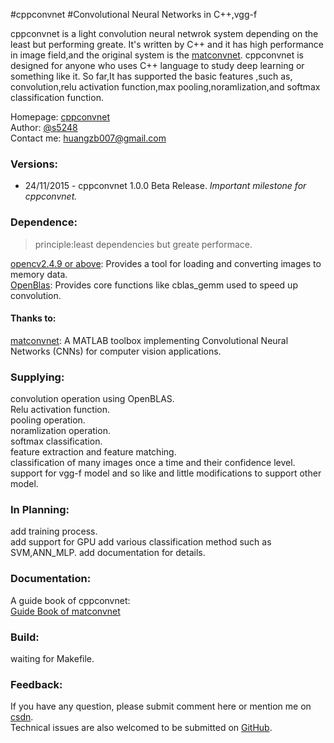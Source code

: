 #cppconvnet
#Convolutional Neural Networks in C++,vgg-f

cppconvnet is a light convolution neural netwrok system depending on the least but performing greate. It's written by C++ and it has high performance in image field,and the original system is the [matconvnet](https://github.com/vlfeat/matconvnet/). cppconvnet is designed for anyone who uses C++ language to study deep learning or something like it. So far,It has supported the basic features ,such as, convolution,relu activation function,max pooling,noramlization,and softmax classification function.  

Homepage: [cppconvnet](https://github.com/s5248/cppconvnet)  
Author: [@s5248]('')  
Contact me: huangzb007@gmail.com  

### Versions:
- 24/11/2015 - cppconvnet 1.0.0 Beta Release. *Important milestone for cppconvnet.*


### Dependence:
> principle:least dependencies but greate performace.  

[opencv2.4.9 or above](http://opencv.org/downloads.html): Provides a tool for loading and converting images to memory data.  
[OpenBlas](https://github.com/xianyi/OpenBLAS): Provides core functions like cblas_gemm used to speed up convolution.  

#### Thanks to:  

[matconvnet](https://github.com/vlfeat/matconvnet/): A MATLAB toolbox implementing Convolutional Neural Networks (CNNs) for computer vision applications.  

### Supplying:
convolution operation using OpenBLAS.  
Relu activation function.  
pooling operation.  
noramlization operation.  
softmax classification.  
feature extraction and feature matching.  
classification of many images once a time and their confidence level.
support for vgg-f model and so like and little modifications to support other model.

### In Planning:
add training process.  
add support for GPU
add various classification method such as SVM,ANN_MLP.
add documentation for details.  

### Documentation:
A guide book of cppconvnet:  
[Guide Book of matconvnet](http://www.vlfeat.org/matconvnet/matconvnet-manual.pdf)  

### Build:
waiting for Makefile.

### Feedback:
If you have any question, please submit comment here or mention me on [csdn](http://blog.csdn.net/CHIERYU/article/details/50020165).  
Technical issues are also welcomed to be submitted on [GitHub](https://github.com/s5248/cppconvnet/issues).

